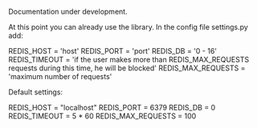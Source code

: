 Documentation under development. 

At this point you can already use the library. 
In the config file settings.py add:

REDIS_HOST = 'host'
REDIS_PORT = 'port'
REDIS_DB = '0 - 16'
REDIS_TIMEOUT = 'if the user makes more than REDIS_MAX_REQUESTS requests during this time, he will be blocked' 
REDIS_MAX_REQUESTS = 'maximum number of requests'

Default settings:

REDIS_HOST = "localhost"
REDIS_PORT = 6379
REDIS_DB = 0
REDIS_TIMEOUT = 5 * 60
REDIS_MAX_REQUESTS = 100
